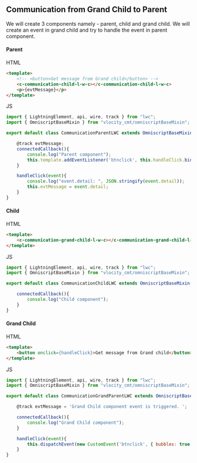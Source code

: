 ## Communication from Grand Child to Parent

We will create 3 components namely - parent, child and grand child. We will create an event in grand child and try to handle the event in parent component. 

#### Parent

HTML

```html
<template>
    <!-- <button>Get message from Grand child</button> -->
    <c-communication-child-l-w-c></c-communication-child-l-w-c>
    <p>{evtMessage}</p>
</template>
```

JS

```js
import { LightningElement, api, wire, track } from "lwc";
import { OmniscriptBaseMixin } from "vlocity_cmt/omniscriptBaseMixin";

export default class CommunicationParentLWC extends OmniscriptBaseMixin(LightningElement) {

    @track evtMessage;
    connectedCallback(){
        console.log("Parent component");
        this.template.addEventListener('btnclick', this.handleClick.bind(this));
    }

    handleClick(event){
        console.log("event.detail: ", JSON.stringify(event.detail));
        this.evtMessage = event.detail;
    }
}
```

#### Child

HTML

```html
<template>
    <c-communication-grand-child-l-w-c></c-communication-grand-child-l-w-c>
</template>
```

JS

```js
import { LightningElement, api, wire, track } from "lwc";
import { OmniscriptBaseMixin } from "vlocity_cmt/omniscriptBaseMixin";

export default class CommunicationChildLWC extends OmniscriptBaseMixin(LightningElement) {

    connectedCallback(){
        console.log("Child component");
    }
}
```


#### Grand Child

HTML

```html
<template>
    <button onclick={handleClick}>Get message from Grand child</button>
</template>
```

JS

```js
import { LightningElement, api, wire, track } from "lwc";
import { OmniscriptBaseMixin } from "vlocity_cmt/omniscriptBaseMixin";

export default class CommunicationGrandParentLWC extends OmniscriptBaseMixin(LightningElement) {

    @track evtMessage = 'Grand Child component event is triggered. ';

    connectedCallback(){
        console.log("Grand Child component");
    }

    handleClick(event){
        this.dispatchEvent(new CustomEvent('btnclick', { bubbles: true , composed : true, detail: this.evtMessage }));
    }
}
```
